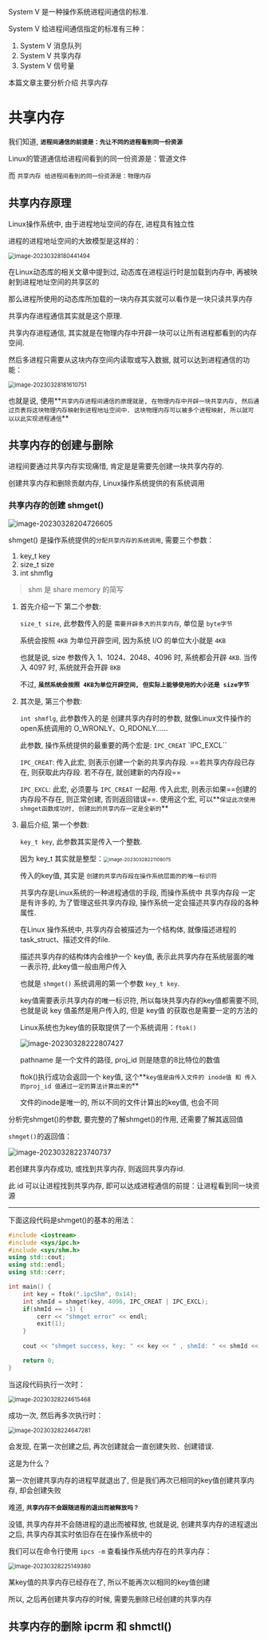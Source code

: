 System V 是一种操作系统进程间通信的标准. 

System V 给进程间通信指定的标准有三种：

1. System V 消息队列
2. System V 共享内存
3. System V 信号量

本篇文章主要分析介绍 共享内存

# 共享内存

我们知道, **`进程间通信的前提是：先让不同的进程看到同一份资源`**

Linux的管道通信给进程间看到的同一份资源是：管道文件

而 `共享内存 给进程间看到的同一份资源是：物理内存`

## 共享内存原理

Linux操作系统中, 由于进程地址空间的存在, 进程具有独立性

进程的进程地址空间的大致模型是这样的：

<img src="https://dxyt-july-image.oss-cn-beijing.aliyuncs.com/CSDN/image-20230328180441494.png" alt="image-20230328180441494" style="zoom:80%;" />

在Linux动态库的相关文章中提到过, 动态库在进程运行时是加载到内存中, 再被映射到进程地址空间的共享区的

那么进程所使用的动态库所加载的一块内存其实就可以看作是一块只读共享内存

共享内存进程通信其实就是这个原理.

共享内存进程通信, 其实就是在物理内存中开辟一块可以让所有进程都看到的内存空间.

然后多进程只需要从这块内存空间内读取或写入数据, 就可以达到进程通信的功能：

<img src="https://dxyt-july-image.oss-cn-beijing.aliyuncs.com/CSDN/image-20230328181610751.png" alt="image-20230328181610751" style="zoom:80%;" />

也就是说, 使用**`共享内存进程间通信的原理就是, 在物理内存中开辟一块共享内存, 然后通过页表将这块物理内存映射到进程地址空间中. 这块物理内存可以被多个进程映射, 所以就可以以此实现进程通信`**

## 共享内存的创建与删除

进程间要通过共享内存实现痛惜, 肯定是是需要先创建一块共享内存的.

创建共享内存和删除贡献内存, Linux操作系统提供的有系统调用

### 共享内存的创建 shmget()

![image-20230328204726605](https://dxyt-july-image.oss-cn-beijing.aliyuncs.com/CSDN/image-20230328204726605.png)

shmget() 是操作系统提供的`分配共享内存的系统调用`, 需要三个参数：

1. key_t key
2. size_t size
3. int shmflg

> shm 是 share memory 的简写

1. 首先介绍一下 第二个参数: 

	`size_t size`, 此参数传入的是 `需要开辟多大的共享内存`, 单位是 `byte字节`

	系统会按照 `4KB` 为单位开辟空间, 因为系统 I/O 的单位大小就是 `4KB`

	也就是说, size 参数传入 1、1024、2048、4096 时, 系统都会开辟 `4KB`. 当传入 4097 时, 系统就开会开辟 `8KB`

	不过, **`虽然系统会按照 4KB为单位开辟空间, 但实际上能够使用的大小还是 size字节`**

2. 其次是, 第三个参数: 

	`int shmflg`, 此参数传入的是 创建共享内存时的参数, 就像Linux文件操作的open系统调用的 O_WRONLY、O_RDONLY…… 

	此参数, 操作系统提供的最重要的两个宏是: `IPC_CREAT`  `IPC_EXCL``

	`IPC_CREAT`: 传入此宏, 则表示创建一个新的共享内存段. ==若共享内存段已存在, 则获取此内存段. 若不存在, 就创建新的内存段==

	`IPC_EXCL`: 此宏, 必须要与 `IPC_CREAT` 一起用. 传入此宏, 则表示如果==创建的内存段不存在, 则正常创建, 否则返回错误==. 使用这个宏, 可以**`保证此次使用shmget函数成功时, 创建出的共享内存一定是全新的`**

3. 最后介绍, 第一个参数:

	`key_t key`, 此参数其实是传入一个整数. 

	因为 key_t 其实就是整型：<img src="https://dxyt-july-image.oss-cn-beijing.aliyuncs.com/CSDN/image-20230328221108075.png" alt="image-20230328221108075" style="zoom:67%;" />

	传入的key值, 其实是 `创建的共享内存段在操作系统层面的的唯一标识符`

	共享内存是Linux系统的一种进程通信的手段, 而操作系统中 共享内存段 一定是有许多的, 为了管理这些共享内存段, 操作系统一定会描述共享内存段的各种属性.

	在Linux 操作系统中, 共享内存会被描述为一个结构体, 就像描述进程的task_struct、描述文件的file. 

	描述共享内存的结构体内会维护一个 key值, 表示此共享内存在系统层面的唯一表示符, 此key值一般由用户传入

	也就是 `shmget()` 系统调用的第一个参数 `key_t key`. 

	key值需要表示共享内存的唯一标识符, 所以每块共享内存的key值都需要不同, 也就是说 key 值虽然是用户传入的, 但是 key值 的获取也是需要一定的方法的

	Linux系统也为key值的获取提供了一个系统调用：`ftok()`

	![image-20230328222807427](https://dxyt-july-image.oss-cn-beijing.aliyuncs.com/CSDN/image-20230328222807427.png)

	pathname 是一个文件的路径, proj_id 则是随意的8比特位的数值

	ftok()执行成功会返回一个 key值, 这个**`key值是由传入文件的 inode值 和 传入的proj_id 值通过一定的算法计算出来的`**

	文件的inode是唯一的, 所以不同的文件计算出的key值, 也会不同

分析完shmget()的参数, 要完整的了解shmget()的作用, 还需要了解其返回值

`shmget()`的返回值：

![image-20230328223740737](https://dxyt-july-image.oss-cn-beijing.aliyuncs.com/CSDN/image-20230328223740737.png)

若创建共享内存成功, 或找到共享内存, 则返回共享内存id.

此 id 可以让进程找到共享内存, 即可以达成进程通信的前提：让进程看到同一块资源

---

下面这段代码是shmget()的基本的用法：

```cpp
#include <iostream>
#include <sys/ipc.h>
#include <sys/shm.h>
using std::cout;
using std::endl;
using std::cerr;

int main() {
    int key = ftok(".ipcShm", 0x14);
    int shmId = shmget(key, 4096, IPC_CREAT | IPC_EXCL);
    if(shmId == -1) {
        cerr << "shmget error" << endl;
        exit(1);
    }
    
    cout << "shmget success, key: " << key << " , shmId: " << shmId << endl;

    return 0;
}
```

当这段代码执行一次时：

<img src="https://dxyt-july-image.oss-cn-beijing.aliyuncs.com/CSDN/image-20230328224615468.png" alt="image-20230328224615468" style="zoom:80%;" />

成功一次, 然后再多次执行时：

<img src="https://dxyt-july-image.oss-cn-beijing.aliyuncs.com/CSDN/image-20230328224647281.png" alt="image-20230328224647281" style="zoom:80%;" />

会发现, 在第一次创建之后, 再次创建就会一直创建失败、创建错误.

这是为什么？

第一次创建共享内存的进程早就退出了, 但是我们再次已相同的key值创建共享内存, 却会创建失败

难道, **`共享内存不会跟随进程的退出而被释放吗？`**

没错, 共享内存并不会随进程的退出而被释放, 也就是说, 创建共享内存的进程退出之后, 共享内存其实时依旧存在在操作系统中的

我们可以在命令行使用 `ipcs -m` 查看操作系统内存在的共享内存：

<img src="https://dxyt-july-image.oss-cn-beijing.aliyuncs.com/CSDN/image-20230328225149380.png" alt="image-20230328225149380" style="zoom:80%;" />

某key值的共享内存已经存在了, 所以不能再次以相同的key值创建

所以, 之后再创建共享内存的时候, 需要先删除已经创建的共享内存

## 共享内存的删除 ipcrm 和 shmctl()

